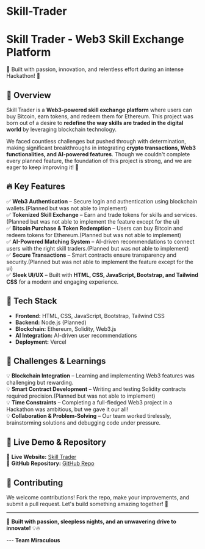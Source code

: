 # Skill-Trader
# Skill Trader - Web3 Skill Exchange Platform

🚀 Built with passion, innovation, and relentless effort during an intense Hackathon! 🎯

## 🌟 Overview
Skill Trader is a **Web3-powered skill exchange platform** where users can buy Bitcoin, earn tokens, and redeem them for Ethereum. This project was born out of a desire to **redefine the way skills are traded in the digital world** by leveraging blockchain technology.

We faced countless challenges but pushed through with determination, making significant breakthroughs in integrating **crypto transactions, Web3 functionalities, and AI-powered features**. Though we couldn't complete every planned feature, the foundation of this project is strong, and we are eager to keep improving it! 🚀

## 🔥 Key Features
✅ **Web3 Authentication** – Secure login and authentication using blockchain wallets.(Planned but was not able to implement)  
✅ **Tokenized Skill Exchange** – Earn and trade tokens for skills and services.(Planned but was not able to implement the feature except for the ui)  
✅ **Bitcoin Purchase & Token Redemption** – Users can buy Bitcoin and redeem tokens for Ethereum.(Planned but was not able to implement)  
✅ **AI-Powered Matching System** – AI-driven recommendations to connect users with the right skill traders.(Planned but was not able to implement)  
✅ **Secure Transactions** – Smart contracts ensure transparency and security.(Planned but was not able to implement the feature except for the ui)  
✅ **Sleek UI/UX** – Built with **HTML, CSS, JavaScript, Bootstrap, and Tailwind CSS** for a modern and engaging experience.  

## 🚀 Tech Stack
- **Frontend:** HTML, CSS, JavaScript, Bootstrap, Tailwind CSS
- **Backend:** Node.js (Planned)
- **Blockchain:** Ethereum, Solidity, Web3.js
- **AI Integration:** AI-driven user recommendations
- **Deployment:** Vercel

## 🎯 Challenges & Learnings
💡 **Blockchain Integration** – Learning and implementing Web3 features was challenging but rewarding.  
💡 **Smart Contract Development** – Writing and testing Solidity contracts required precision.(Planned but was not able to implement)  
💡 **Time Constraints** – Completing a full-fledged Web3 project in a Hackathon was ambitious, but we gave it our all!  
💡 **Collaboration & Problem-Solving** – Our team worked tirelessly, brainstorming solutions and debugging code under pressure.  

## 🔗 Live Demo & Repository
🔹 **Live Website:** [Skill Trader](https://skill-trader-hackathon.vercel.app)  
🔹 **GitHub Repository:** [GitHub Repo](https://github.com/MIRACULOUS65/Skill-Trader)  

## 🤝 Contributing
We welcome contributions! Fork the repo, make your improvements, and submit a pull request. Let's build something amazing together! 💪


---

🚀 **Built with passion, sleepless nights, and an unwavering drive to innovate!** 💡🔥


--- **Team Miraculous**
